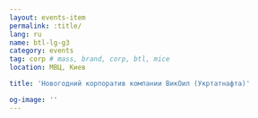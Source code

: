 ```yaml
---
layout: events-item
permalink: :title/
lang: ru
name: btl-lg-g3
category: events
tag: corp # mass, brand, corp, btl, mice
location: МВЦ, Киев

title: 'Новогодний корпоратив компании ВикОил (Укртатнафта)'

og-image: ''
---
```

